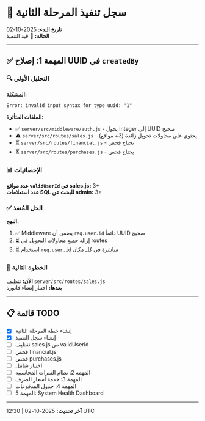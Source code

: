 # 📝 سجل تنفيذ المرحلة الثانية

**تاريخ البدء:** 2025-10-02  
**الحالة:** 🚀 قيد التنفيذ

---

## ✅ المهمة 1: إصلاح UUID في `createdBy`

### 🔍 التحليل الأولي

**المشكلة:**
```
Error: invalid input syntax for type uuid: "1"
```

**الملفات المتأثرة:**
- ✅ `server/src/middleware/auth.js` - يحول integer إلى UUID صحيح
- ⚠️ `server/src/routes/sales.js` - يحتوي على محاولات تحويل زائدة (3+ مواقع)
- ⏳ `server/src/routes/financial.js` - يحتاج فحص
- ⏳ `server/src/routes/purchases.js` - يحتاج فحص

### 📊 الإحصائيات

**عدد مواقع `validUserId` في sales.js:** 3+  
**عدد استعلامات SQL للبحث عن admin:** 3+

### ✅ الحل المُنفذ

**النهج:**
1. ✅ Middleware يضمن أن `req.user.id` دائماً UUID صحيح
2. ⏳ إزالة جميع محاولات التحويل في routes
3. ⏳ استخدام `req.user.id` مباشرة في كل مكان

### 🎯 الخطوة التالية

**الآن:** تنظيف `server/src/routes/sales.js`  
**بعدها:** اختبار إنشاء فاتورة

---

## 📋 قائمة TODO

- [x] إنشاء خطة المرحلة الثانية
- [x] إنشاء سجل التنفيذ
- [ ] تنظيف sales.js من validUserId
- [ ] فحص financial.js
- [ ] فحص purchases.js
- [ ] اختبار شامل
- [ ] المهمة 2: نظام الفترات المحاسبية
- [ ] المهمة 3: خدمة أسعار الصرف
- [ ] المهمة 4: جدول المدفوعات
- [ ] المهمة 5: System Health Dashboard

---

**آخر تحديث:** 2025-10-02 | 12:30 UTC


